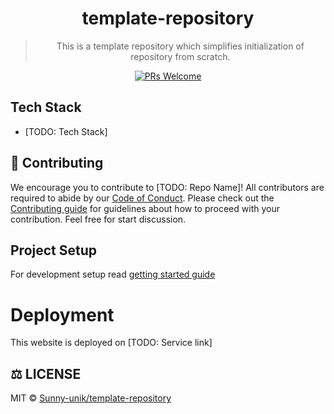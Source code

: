 <div align="center">

# template-repository

> This is a template repository which simplifies initialization of repository from scratch.

[![PRs Welcome](https://img.shields.io/badge/PRs-welcome-brightgreen.svg?style=flat-square)](https://github.com/Sunny-unik/template-repository)

</div>

## Tech Stack

- [TODO: Tech Stack]

## 🤝 Contributing

We encourage you to contribute to [TODO: Repo Name]! All contributors are required to abide by our [Code of Conduct](/docs/Code-of-conduct.md). Please check out the [Contributing guide](/docs/Contributing.md) for guidelines about how to proceed with your contribution.
Feel free for start discussion.

## Project Setup

For development setup read [getting started guide](/docs/Getting-started-guide.md)

# Deployment

This website is deployed on [TODO: Service link]

## ⚖️ LICENSE

MIT © [Sunny-unik/template-repository](LICENSE)
